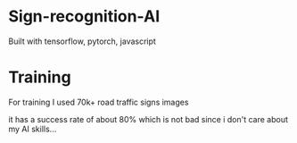 # Sign-recognition-AI

Built with tensorflow, pytorch, javascript 


# Training
For training I used 70k+ road traffic signs images 

it has a success rate of about 80% which is not bad since i don't care about my AI skills...


